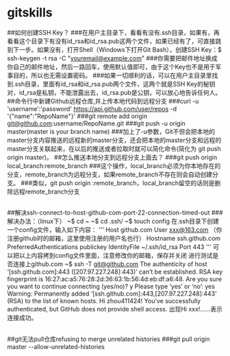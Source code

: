 # gitskills
##如何创建SSH Key？
###在用户主目录下，看看有没有.ssh目录，如果有，再看看这个目录下有没有id_rsa和id_rsa.pub这两个文件，如果已经有了，可直接跳到下一步。如果没有，打开Shell（Windows下打开Git Bash），创建SSH Key：$ ssh-keygen -t rsa -C "youremail@example.com"
###你需要把邮件地址换成你自己的邮件地址，然后一路回车，使用默认值即可，由于这个Key也不是用于军事目的，所以也无需设置密码。
###如果一切顺利的话，可以在用户主目录里找到.ssh目录，里面有id_rsa和id_rsa.pub两个文件，这两个就是SSH Key的秘钥对，id_rsa是私钥，不能泄露出去，id_rsa.pub是公钥，可以放心地告诉任何人。
##命令行中新建Github远程仓库,并上传本地代码到远程分支
###curl -u 'username':'password' https://api.github.com/user/repos -d '{"name":"RepoName"}' 
###git remote add origin git@github.com:username/RepoName.git
###git push -u origin master(master is your branch name)
###加上了-u参数，Git不但会把本地的master分支内容推送的远程新的master分支，还会把本地的master分支和远程的master分支关联起来，在以后的推送或者拉取时就可以简化命令(简化为 git push origin master)。
##怎么推送本地分支到远程分支上面去？
###git push origin local_branch:remote_branch
###这个操作，local_branch必须为你本地存在的分支，remote_branch为远程分支，如果remote_branch不存在则会自动创建分支。
###类似，git push origin :remote_branch，local_branch留空的话则是删除远程remote_branch分支
##
##解决ssh-connect-to-host-github-com-port-22-connection-timed-out
###解决办法：（linux下）
~$ cd ~
~$ cd .ssh/
~$ touch config
在.ssh目录下创建一个config文件，输入如下内容：
'''
Host github.com 
User xxx@163.com （你注册github时的邮箱，这里使用注册的用户名也行） 
Hostname ssh.github.com 
PreferredAuthentications publickey 
IdentityFile ~/.ssh/id_rsa 
Port 443
'''
可以把以上内容拷到config文件里面，注意修改你的邮箱，保存并关闭 
进行测试是否连接上github.com 
~$ ssh -T git@github.com 
The authenticity of host ‘[ssh.github.com]:443 ([207.97.227.248]:443)’ can’t be established. 
RSA key fingerprint is 16:27:ac:a5:76:28:2d:36:63:1b:56:4d:eb:df:a6:48. 
Are you sure you want to continue connecting (yes/no)? y 
Please type ‘yes’ or ‘no’: yes 
Warning: Permanently added ‘[ssh.github.com]:443,[207.97.227.248]:443’ (RSA) to the list of known hosts. 
Hi zhou411424! You’ve successfully authenticated, but GitHub does not provide shell access. 
出现Hi xxx!……表示连接成功。
##
##git无法pull仓库refusing to merge unrelated histories
###git pull origin master --allow-unrelated-histories
